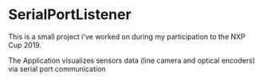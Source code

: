 # SerialPortListener

This is a small project i've worked on during my participation to the NXP Cup 2019.

The Application visualizes sensors data (line camera and optical encoders) via serial port communication
